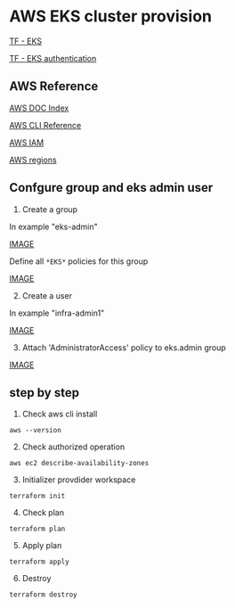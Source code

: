 # AWS EKS cluster provision

[TF - EKS](https://learn.hashicorp.com/tutorials/terraform/eks)

[TF - EKS authentication](https://registry.terraform.io/providers/hashicorp/aws/latest/docs#authentication-and-configuration)

## AWS Reference

[AWS DOC Index](https://docs.aws.amazon.com/index.html)

[AWS CLI Reference](https://docs.aws.amazon.com/cli/latest/userguide/cli-chap-welcome.html)

[AWS IAM](https://docs.aws.amazon.com/es_es/es_es/IAM/latest/UserGuide/id_roles_create.html)

[AWS regions](https://docs.aws.amazon.com/es_es/AmazonRDS/latest/UserGuide/Concepts.RegionsAndAvailabilityZones.html)

## Confgure group and eks admin user

1. Create a group

In example "eks-admin"

[IMAGE](1.png)

Define all `*EKS*` policies for this group

[IMAGE](1-1.png)

2. Create a user

In example "infra-admin1"

[IMAGE](2.png)

3. Attach 'AdministratorAccess' policy to eks.admin group

[IMAGE](3.png)

## step by step

1. Check aws cli install

`aws --version`

2. Check authorized operation

`aws ec2 describe-availability-zones`

3. Initializer provdider workspace

`terraform init`

4. Check plan

`terraform plan`

5. Apply plan

`terraform apply`

6. Destroy

`terraform destroy`